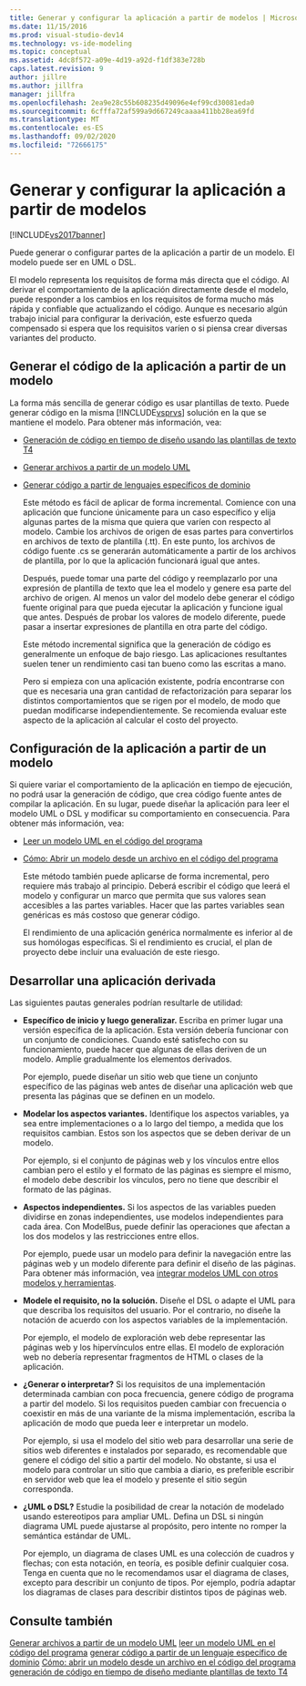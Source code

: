 ```yaml
---
title: Generar y configurar la aplicación a partir de modelos | Microsoft Docs
ms.date: 11/15/2016
ms.prod: visual-studio-dev14
ms.technology: vs-ide-modeling
ms.topic: conceptual
ms.assetid: 4dc8f572-a09e-4d19-a92d-f1df383e728b
caps.latest.revision: 9
author: jillre
ms.author: jillfra
manager: jillfra
ms.openlocfilehash: 2ea9e28c55b608235d49096e4ef99cd30081eda0
ms.sourcegitcommit: 6cfffa72af599a9d667249caaaa411bb28ea69fd
ms.translationtype: MT
ms.contentlocale: es-ES
ms.lasthandoff: 09/02/2020
ms.locfileid: "72666175"
---
```

# <a name="generate-and-configure-your-app-from-models"></a>Generar y configurar la aplicación a partir de modelos
[!INCLUDE[vs2017banner](../includes/vs2017banner.md)]

Puede generar o configurar partes de la aplicación a partir de un modelo. El modelo puede ser en UML o DSL.

 El modelo representa los requisitos de forma más directa que el código. Al derivar el comportamiento de la aplicación directamente desde el modelo, puede responder a los cambios en los requisitos de forma mucho más rápida y confiable que actualizando el código. Aunque es necesario algún trabajo inicial para configurar la derivación, este esfuerzo queda compensado si espera que los requisitos varíen o si piensa crear diversas variantes del producto.

## <a name="generating-the-code-of-your-application-from-a-model"></a>Generar el código de la aplicación a partir de un modelo
 La forma más sencilla de generar código es usar plantillas de texto. Puede generar código en la misma [!INCLUDE[vsprvs](../includes/vsprvs-md.md)] solución en la que se mantiene el modelo. Para obtener más información, vea:

- [Generación de código en tiempo de diseño usando las plantillas de texto T4](../modeling/design-time-code-generation-by-using-t4-text-templates.md)

- [Generar archivos a partir de un modelo UML](../modeling/generate-files-from-a-uml-model.md)

- [Generar código a partir de lenguajes específicos de dominio](../modeling/generating-code-from-a-domain-specific-language.md)

  Este método es fácil de aplicar de forma incremental. Comience con una aplicación que funcione únicamente para un caso específico y elija algunas partes de la misma que quiera que varíen con respecto al modelo. Cambie los archivos de origen de esas partes para convertirlos en archivos de texto de plantilla (.tt). En este punto, los archivos de código fuente .cs se generarán automáticamente a partir de los archivos de plantilla, por lo que la aplicación funcionará igual que antes.

  Después, puede tomar una parte del código y reemplazarlo por una expresión de plantilla de texto que lea el modelo y genere esa parte del archivo de origen. Al menos un valor del modelo debe generar el código fuente original para que pueda ejecutar la aplicación y funcione igual que antes. Después de probar los valores de modelo diferente, puede pasar a insertar expresiones de plantilla en otra parte del código.

  Este método incremental significa que la generación de código es generalmente un enfoque de bajo riesgo. Las aplicaciones resultantes suelen tener un rendimiento casi tan bueno como las escritas a mano.

  Pero si empieza con una aplicación existente, podría encontrarse con que es necesaria una gran cantidad de refactorización para separar los distintos comportamientos que se rigen por el modelo, de modo que puedan modificarse independientemente. Se recomienda evaluar este aspecto de la aplicación al calcular el costo del proyecto.

## <a name="configuring-your-application-from-a-model"></a>Configuración de la aplicación a partir de un modelo
 Si quiere variar el comportamiento de la aplicación en tiempo de ejecución, no podrá usar la generación de código, que crea código fuente antes de compilar la aplicación. En su lugar, puede diseñar la aplicación para leer el modelo UML o DSL y modificar su comportamiento en consecuencia. Para obtener más información, vea:

- [Leer un modelo UML en el código del programa](../modeling/read-a-uml-model-in-program-code.md)

- [Cómo: Abrir un modelo desde un archivo en el código del programa](../modeling/how-to-open-a-model-from-file-in-program-code.md)

  Este método también puede aplicarse de forma incremental, pero requiere más trabajo al principio. Deberá escribir el código que leerá el modelo y configurar un marco que permita que sus valores sean accesibles a las partes variables. Hacer que las partes variables sean genéricas es más costoso que generar código.

  El rendimiento de una aplicación genérica normalmente es inferior al de sus homólogas específicas. Si el rendimiento es crucial, el plan de proyecto debe incluir una evaluación de este riesgo.

## <a name="developing-a-derived-application"></a>Desarrollar una aplicación derivada
 Las siguientes pautas generales podrían resultarle de utilidad:

- **Específico de inicio y luego generalizar.** Escriba en primer lugar una versión específica de la aplicación. Esta versión debería funcionar con un conjunto de condiciones. Cuando esté satisfecho con su funcionamiento, puede hacer que algunas de ellas deriven de un modelo. Amplíe gradualmente los elementos derivados.

     Por ejemplo, puede diseñar un sitio web que tiene un conjunto específico de las páginas web antes de diseñar una aplicación web que presenta las páginas que se definen en un modelo.

- **Modelar los aspectos variantes.** Identifique los aspectos variables, ya sea entre implementaciones o a lo largo del tiempo, a medida que los requisitos cambian. Estos son los aspectos que se deben derivar de un modelo.

     Por ejemplo, si el conjunto de páginas web y los vínculos entre ellos cambian pero el estilo y el formato de las páginas es siempre el mismo, el modelo debe describir los vínculos, pero no tiene que describir el formato de las páginas.

- **Aspectos independientes.** Si los aspectos de las variables pueden dividirse en zonas independientes, use modelos independientes para cada área. Con ModelBus, puede definir las operaciones que afectan a los dos modelos y las restricciones entre ellos.

     Por ejemplo, puede usar un modelo para definir la navegación entre las páginas web y un modelo diferente para definir el diseño de las páginas. Para obtener más información, vea [integrar modelos UML con otros modelos y herramientas](../modeling/integrate-uml-models-with-other-models-and-tools.md).

- **Modele el requisito, no la solución.** Diseñe el DSL o adapte el UML para que describa los requisitos del usuario. Por el contrario, no diseñe la notación de acuerdo con los aspectos variables de la implementación.

     Por ejemplo, el modelo de exploración web debe representar las páginas web y los hipervínculos entre ellas. El modelo de exploración web no debería representar fragmentos de HTML o clases de la aplicación.

- **¿Generar o interpretar?** Si los requisitos de una implementación determinada cambian con poca frecuencia, genere código de programa a partir del modelo. Si los requisitos pueden cambiar con frecuencia o coexistir en más de una variante de la misma implementación, escriba la aplicación de modo que pueda leer e interpretar un modelo.

     Por ejemplo, si usa el modelo del sitio web para desarrollar una serie de sitios web diferentes e instalados por separado, es recomendable que genere el código del sitio a partir del modelo. No obstante, si usa el modelo para controlar un sitio que cambia a diario, es preferible escribir en servidor web que lea el modelo y presente el sitio según corresponda.

- **¿UML o DSL?** Estudie la posibilidad de crear la notación de modelado usando estereotipos para ampliar UML. Defina un DSL si ningún diagrama UML puede ajustarse al propósito, pero intente no romper la semántica estándar de UML.

     Por ejemplo, un diagrama de clases UML es una colección de cuadros y flechas; con esta notación, en teoría, es posible definir cualquier cosa. Tenga en cuenta que no le recomendamos usar el diagrama de clases, excepto para describir un conjunto de tipos. Por ejemplo, podría adaptar los diagramas de clases para describir distintos tipos de páginas web.

## <a name="see-also"></a>Consulte también
 [Generar archivos a partir de un modelo UML](../modeling/generate-files-from-a-uml-model.md) [leer un modelo UML en el código del programa](../modeling/read-a-uml-model-in-program-code.md) [generar código a partir de un lenguaje específico de dominio](../modeling/generating-code-from-a-domain-specific-language.md) [Cómo: abrir un modelo desde un archivo en el código del programa](../modeling/how-to-open-a-model-from-file-in-program-code.md) [generación de código en tiempo de diseño mediante plantillas de texto T4](../modeling/design-time-code-generation-by-using-t4-text-templates.md)
